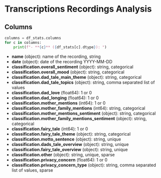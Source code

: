 # Transcriptions Recordings Analysis

## Columns

```python
columns = df_stats.columns
for c in columns:
    print(f"- **{c}** ({df_stats[c].dtype}): ")

```

- **name** (object): name of the recording, string
- **date** (object): date of the recording YYYY-MM-DD
- **classification.overall_sentiment** (object): string, categorical
- **classification.overall_mood** (object): string, categorical
- **classification.dad_tale_main_theme** (object): string, categorical
- **classification.dad_tale_topics** (object): string, comma separated list of values
- **classification.dad_love** (float64): 1 or 0
- **classification.dad_longing** (float64):  1 or 0
- **classification.mother_mentions** (int64):  1 or 0
- **classification.mother_family_mentions** (int64): string, categorical
- **classification.mother_mentions_sentiment** (object):  string, categorical
- **classification.mother_family_mentions_sentiment** (object):  string, categorical
- **classification.fairy_tale** (int64): 1 or 0
- **classification.fairy_tale_theme** (object):  string, categorical
- **classification.motto_sentence** (object):  string, unique
- **classification.dads_tale_overview** (object):  string, unique
- **classification.fairy_tale_overview** (object): string, unique
- **classification.other** (object): string, unique, sparse
- **classification.privacy_concern** (float64): 1 or 0
- **classification.privacy_concern_type** (object): string, comma separated list of values, sparse


